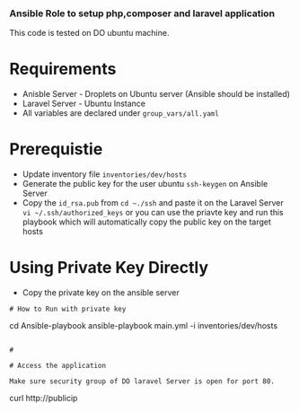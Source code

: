 ### Ansible Role to setup php,composer and laravel application

This code is tested on DO ubuntu machine.

# Requirements
  - Anisble Server - Droplets on Ubuntu server (Ansible should be installed)
  - Laravel Server -  Ubuntu Instance
  - All variables are declared under `group_vars/all.yaml`

# Prerequistie
  - Update inventory file `inventories/dev/hosts`
  - Generate the public key for the user ubuntu `ssh-keygen` on Ansible Server
  - Copy the `id_rsa.pub` from `cd ~./ssh` and paste it on the Laravel Server `vi ~/.ssh/authorized_keys` or you can use the priavte key and run this playbook which will automatically copy the public key on the target hosts

# Using Private Key Directly

- Copy the private key on the ansible server

```
# How to Run with private key
```
cd Ansible-playbook
ansible-playbook main.yml -i inventories/dev/hosts 

```

# 

# Access the application

Make sure security group of DO laravel Server is open for port 80.

```
curl http://publicip

```
